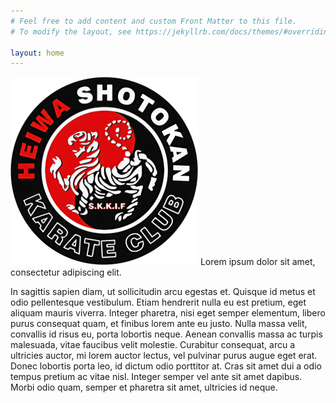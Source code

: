 ```yaml
---
# Feel free to add content and custom Front Matter to this file.
# To modify the layout, see https://jekyllrb.com/docs/themes/#overriding-theme-defaults

layout: home
---
```

![logo] Lorem ipsum dolor sit amet, consectetur adipiscing elit. 

In sagittis sapien diam, ut sollicitudin arcu egestas et. Quisque id metus et odio pellentesque vestibulum. Etiam hendrerit nulla eu est pretium, eget aliquam mauris viverra. Integer pharetra, nisi eget semper elementum, libero purus consequat quam, et finibus lorem ante eu justo. Nulla massa velit, convallis id risus eu, porta lobortis neque. Aenean convallis massa ac turpis malesuada, vitae faucibus velit molestie. Curabitur consequat, arcu a ultricies auctor, mi lorem auctor lectus, vel pulvinar purus augue eget erat. Donec lobortis porta leo, id dictum odio porttitor at. Cras sit amet dui a odio tempus pretium ac vitae nisl. Integer semper vel ante sit amet dapibus. Morbi odio quam, semper et pharetra sit amet, ultricies id neque.

[logo]: assets/images/logo-small.png
